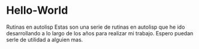 # Hello-World
Rutinas en autolisp
Estas son una serie de rutinas en autolisp que he ido desarrollando a lo largo de los años para realizar mi trabajo.
Espero puedan serle de utilidad a alguien mas.
